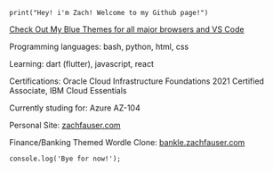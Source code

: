 `print("Hey! i'm Zach! Welcome to my Github page!")`
<!---
Zfauser/Zfauser is a ✨ special ✨ repository because its `README.md` (this file) appears on your GitHub profile.
You can click the Preview link to take a look at your changes.
--->
[Check Out My Blue Themes for all major browsers and VS Code](https://zfauser.github.io/zachs-blue-theme/)

Programming languages: bash, python, html, css

Learning: dart (flutter), javascript, react

Certifications: Oracle Cloud Infrastructure Foundations 2021 Certified Associate, IBM Cloud Essentials

Currently studing for: Azure AZ-104

Personal Site: [zachfauser.com](https://zachfauser.com/)

Finance/Banking Themed Wordle Clone: [bankle.zachfauser.com](https://bankle.zachfauser.com/)

`console.log('Bye for now!');`

